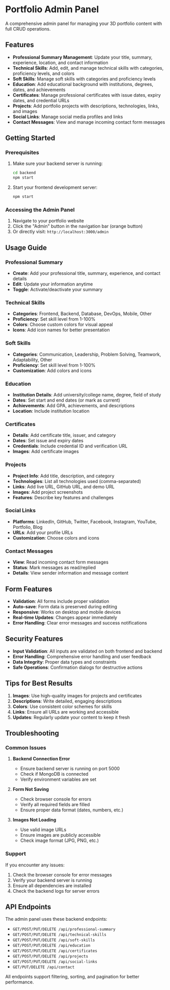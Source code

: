 # Portfolio Admin Panel

A comprehensive admin panel for managing your 3D portfolio content with full CRUD operations.

## Features

- **Professional Summary Management**: Update your title, summary, experience, location, and contact information
- **Technical Skills**: Add, edit, and manage technical skills with categories, proficiency levels, and colors
- **Soft Skills**: Manage soft skills with categories and proficiency levels
- **Education**: Add educational background with institutions, degrees, dates, and achievements
- **Certificates**: Manage professional certificates with issue dates, expiry dates, and credential URLs
- **Projects**: Add portfolio projects with descriptions, technologies, links, and images
- **Social Links**: Manage social media profiles and links
- **Contact Messages**: View and manage incoming contact form messages

## Getting Started

### Prerequisites

1. Make sure your backend server is running:

   ```bash
   cd backend
   npm start
   ```

2. Start your frontend development server:
   ```bash
   npm start
   ```

### Accessing the Admin Panel

1. Navigate to your portfolio website
2. Click the "Admin" button in the navigation bar (orange button)
3. Or directly visit: `http://localhost:3000/admin`

## Usage Guide

### Professional Summary

- **Create**: Add your professional title, summary, experience, and contact details
- **Edit**: Update your information anytime
- **Toggle**: Activate/deactivate your summary

### Technical Skills

- **Categories**: Frontend, Backend, Database, DevOps, Mobile, Other
- **Proficiency**: Set skill level from 1-100%
- **Colors**: Choose custom colors for visual appeal
- **Icons**: Add icon names for better presentation

### Soft Skills

- **Categories**: Communication, Leadership, Problem Solving, Teamwork, Adaptability, Other
- **Proficiency**: Set skill level from 1-100%
- **Customization**: Add colors and icons

### Education

- **Institution Details**: Add university/college name, degree, field of study
- **Dates**: Set start and end dates (or mark as current)
- **Achievements**: Add GPA, achievements, and descriptions
- **Location**: Include institution location

### Certificates

- **Details**: Add certificate title, issuer, and category
- **Dates**: Set issue and expiry dates
- **Credentials**: Include credential ID and verification URL
- **Images**: Add certificate images

### Projects

- **Project Info**: Add title, description, and category
- **Technologies**: List all technologies used (comma-separated)
- **Links**: Add live URL, GitHub URL, and demo URL
- **Images**: Add project screenshots
- **Features**: Describe key features and challenges

### Social Links

- **Platforms**: LinkedIn, GitHub, Twitter, Facebook, Instagram, YouTube, Portfolio, Blog
- **URLs**: Add your profile URLs
- **Customization**: Choose colors and icons

### Contact Messages

- **View**: Read incoming contact form messages
- **Status**: Mark messages as read/replied
- **Details**: View sender information and message content

## Form Features

- **Validation**: All forms include proper validation
- **Auto-save**: Form data is preserved during editing
- **Responsive**: Works on desktop and mobile devices
- **Real-time Updates**: Changes appear immediately
- **Error Handling**: Clear error messages and success notifications

## Security Features

- **Input Validation**: All inputs are validated on both frontend and backend
- **Error Handling**: Comprehensive error handling and user feedback
- **Data Integrity**: Proper data types and constraints
- **Safe Operations**: Confirmation dialogs for destructive actions

## Tips for Best Results

1. **Images**: Use high-quality images for projects and certificates
2. **Descriptions**: Write detailed, engaging descriptions
3. **Colors**: Use consistent color schemes for skills
4. **Links**: Ensure all URLs are working and accessible
5. **Updates**: Regularly update your content to keep it fresh

## Troubleshooting

### Common Issues

1. **Backend Connection Error**

   - Ensure backend server is running on port 5000
   - Check if MongoDB is connected
   - Verify environment variables are set

2. **Form Not Saving**

   - Check browser console for errors
   - Verify all required fields are filled
   - Ensure proper data format (dates, numbers, etc.)

3. **Images Not Loading**
   - Use valid image URLs
   - Ensure images are publicly accessible
   - Check image format (JPG, PNG, etc.)

### Support

If you encounter any issues:

1. Check the browser console for error messages
2. Verify your backend server is running
3. Ensure all dependencies are installed
4. Check the backend logs for server errors

## API Endpoints

The admin panel uses these backend endpoints:

- `GET/POST/PUT/DELETE /api/professional-summary`
- `GET/POST/PUT/DELETE /api/technical-skills`
- `GET/POST/PUT/DELETE /api/soft-skills`
- `GET/POST/PUT/DELETE /api/education`
- `GET/POST/PUT/DELETE /api/certificates`
- `GET/POST/PUT/DELETE /api/projects`
- `GET/POST/PUT/DELETE /api/social-links`
- `GET/PUT/DELETE /api/contact`

All endpoints support filtering, sorting, and pagination for better performance.

